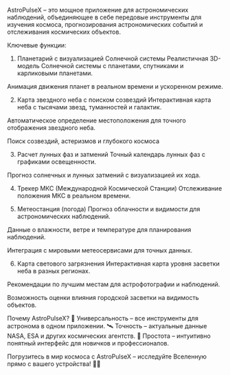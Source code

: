 AstroPulseX – это мощное приложение для астрономических наблюдений, объединяющее в себе передовые инструменты для изучения космоса, прогнозирования астрономических событий и отслеживания космических объектов.

Ключевые функции:
1. Планетарий с визуализацией Солнечной системы
Реалистичная 3D-модель Солнечной системы с планетами, спутниками и карликовыми планетами.

Анимация движения планет в реальном времени и ускоренном режиме.

2. Карта звездного неба с поиском созвездий
Интерактивная карта неба с тысячами звезд, туманностей и галактик.

Автоматическое определение местоположения для точного отображения звездного неба.

Поиск созвездий, астеризмов и глубокого космоса

3. Расчет лунных фаз и затмений
Точный календарь лунных фаз с графиками освещенности.

Прогноз солнечных и лунных затмений с визуализацией их хода.

4. Трекер МКС (Международной Космической Станции)
Отслеживание положения МКС в реальном времени.

5. Метеостанция (погода)
Прогноз облачности и видимости для астрономических наблюдений.

Данные о влажности, ветре и температуре для планирования наблюдений.

Интеграция с мировыми метеосервисами для точных данных.

6. Карта светового загрязнения
Интерактивная карта уровня засветки неба в разных регионах.

Рекомендации по лучшим местам для астрофотографии и наблюдений.

Возможность оценки влияния городской засветки на видимость объектов.

Почему AstroPulseX?
🌌 Универсальность – все инструменты для астронома в одном приложении.
🛰 Точность – актуальные данные NASA, ESA и других космических агентств.
🌠 Простота – интуитивно понятный интерфейс для новичков и профессионалов.

Погрузитесь в мир космоса с AstroPulseX – исследуйте Вселенную прямо с вашего устройства! 🚀✨
